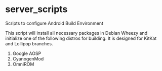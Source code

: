 # server_scripts
Scripts to configure Android Build Environment

This script will install all necessary packages in Debian Wheezy and initialize one of the following distros for building. 
It is designed for KitKat and Lollipop branches.

1. Google AOSP
2. CyanogenMod
3. OmniROM

